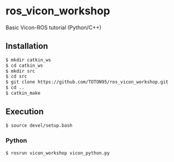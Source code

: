 # ros_vicon_workshop
Basic Vicon-ROS tutorial (Python/C++)

## Installation

```sh
$ mkdir catkin_ws
$ cd catkin_ws
$ mkdir src
$ cd src
$ git clone https://github.com/TOTON95/ros_vicon_workshop.git
$ cd ..
$ catkin_make
```

## Execution
```sh
$ source devel/setup.bash
```
### Python
```sh
$ rosrun vicon_workshop vicon_python.py
```
